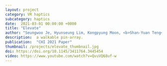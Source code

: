 ```yaml
---
layout: project
category: VR haptics
subcategory: haptics
date:  2021-03-01 00:00:00 +0000
title: "Elevate"
author: "Seungwoo Je, Hyunseung Lim, Kongpyung Moon, <b>Shan-Yuan Teng</b>, Jas Brooks, Pedro Lopes, and Andrea Bianchi"
description:  a walkable pin-array.
publication:  "CHI 2021 Paper"
thumbnail: /projects/elevate_thumbnail.jpg
doi: https://doi.org/10.1145/3411764.3445454
video: https://www.youtube.com/watch?v=QvuVQ68uf-w
---
```

